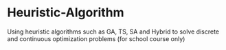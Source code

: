 # Heuristic-Algorithm
Using heuristic algorithms such as GA, TS, SA and Hybrid to solve discrete and continuous optimization problems
(for school course only)
